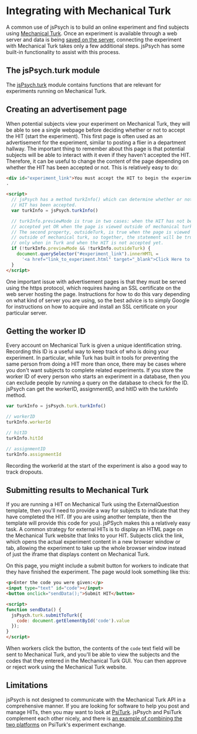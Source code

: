 # Integrating with Mechanical Turk

A common use of jsPsych is to build an online experiment and find subjects using [Mechanical Turk](http://www.mturk.com/). Once an experiment is available through a web server and data is being [saved on the server](data.md), connecting the experiment with Mechanical Turk takes only a few additional steps. jsPsych has some built-in functionality to assist with this process.

## The jsPsych.turk module

The [jsPsych.turk](../core_library/jspsych-turk.md) module contains functions that are relevant for experiments running on Mechanical Turk.

## Creating an advertisement page

When potential subjects view your experiment on Mechanical Turk, they will be able to see a single webpage before deciding whether or not to accept the HIT (start the experiment). This first page is often used as an advertisement for the experiment, similar to posting a flier in a department hallway. The important thing to remember about this page is that potential subjects will be able to interact with it even if they haven't accepted the HIT. Therefore, it can be useful to change the content of the page depending on whether the HIT has been accepted or not. This is relatively easy to do:

```html
<div id="experiment_link">You must accept the HIT to begin the experiment</div>
.

<script>
  // jsPsych has a method turkInfo() which can determine whether or not the
  // HIT has been accepted.
  var turkInfo = jsPsych.turkInfo()

  // turkInfo.previewMode is true in two cases: when the HIT has not been
  // accepted yet OR when the page is viewed outside of mechanical turk.
  // The second property, outsideTurk, is true when the page is viewed
  // outside of mechanical turk, so together, the statement will be true
  // only when in Turk and when the HIT is not accepted yet.
  if (!turkInfo.previewMode && !turkInfo.outsideTurk) {
    document.querySelector("#experiment_link").innerHMTL =
      '<a href="link_to_experiment.html" target="_blank">Click Here to Start Experiment</a>'
  }
</script>
```

One important issue with advertisement pages is that they must be served using the https protocol, which requires having an SSL certificate on the web server hosting the page. Instructions for how to do this vary depending on what kind of server you are using, so the best advice is to simply Google for instructions on how to acquire and install an SSL certificate on your particular server.

## Getting the worker ID

Every account on Mechanical Turk is given a unique identification string. Recording this ID is a useful way to keep track of who is doing your experiment. In particular, while Turk has built in tools for preventing the same person from doing a HIT more than once, there may be cases where you don't want subjects to complete related experiments. If you store the worker ID of every person who starts an experiment in a database, then you can exclude people by running a query on the database to check for the ID. jsPsych can get the workerID, assignmentID, and hitID with the turkInfo method.

```javascript
var turkInfo = jsPsych.turk.turkInfo()

// workerID
turkInfo.workerId

// hitID
turkInfo.hitId

// assignmentID
turkInfo.assignmentId
```

Recording the workerId at the start of the experiment is also a good way to track dropouts.

## Submitting results to Mechanical Turk

If you are running a HIT on Mechanical Turk using the ExternalQuestion template, then you'll need to provide a way for subjects to indicate that they have completed the HIT. (If you are using another template, then the template will provide this code for you). jsPSych makes this a relatively easy task. A common strategy for external HITs is to display an HTML page on the Mechanical Turk website that links to your HIT. Subjects click the link, which opens the actual experiment content in a new browser window or tab, allowing the experiment to take up the whole browser window instead of just the iframe that displays content on Mechanical Turk.

On this page, you might include a submit button for workers to indicate that they have finished the experiment. The page would look something like this:

```html
<p>Enter the code you were given:</p>
<input type="text" id="code"></input>
<button onclick="sendData();">Submit HIT</button>

<script>
function sendData() {
  jsPsych.turk.submitToTurk({
    code: document.getElementById('code').value
  });
}
</script>
```

When workers click the button, the contents of the `code` text field will be sent to Mechanical Turk, and you'll be able to view the subjects and the codes that they entered in the Mechanical Turk GUI. You can then approve or reject work using the Mechanical Turk website.

## Limitations

jsPsych is not designed to communicate with the Mechanical Turk API in a comprehensive manner. If you are looking for software to help you post and manage HITs, then you may want to look at [PsiTurk](http://www.psiturk.org). jsPsych and PsiTurk complement each other nicely, and there is [an example of combining the two platforms](https://psiturk.org/ee/W4v3TPAsiD6FUVY8PDyajH) on PsiTurk's experiment exchange.
